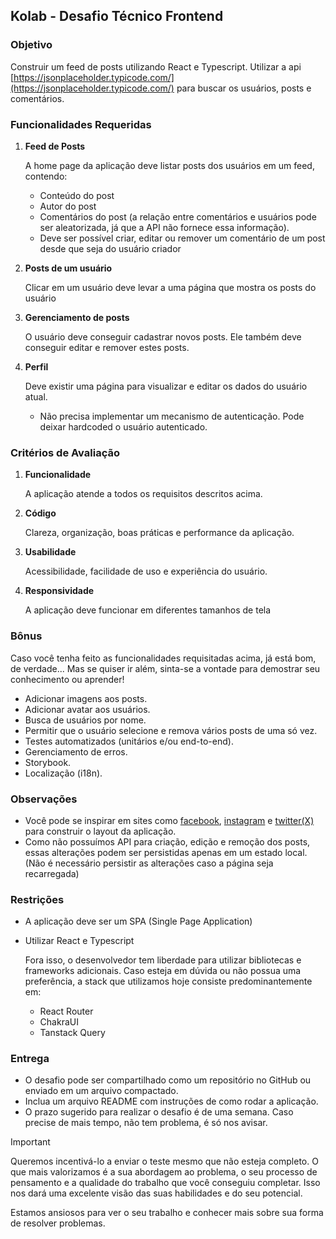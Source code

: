 ## Kolab - Desafio Técnico Frontend

### Objetivo

Construir um feed de posts utilizando React e Typescript.
Utilizar a api [https://jsonplaceholder.typicode.com/](https://jsonplaceholder.typicode.com/) para buscar os usuários, posts e comentários. 

### Funcionalidades Requeridas

1. **Feed de Posts**
   
   A home page da aplicação deve listar posts dos usuários em um feed, contendo:
     - Conteúdo do post
     - Autor do post
     - Comentários do post (a relação entre comentários e usuários pode ser aleatorizada, já que a API não fornece essa informação).
    - Deve ser possível criar, editar ou remover um comentário de um post desde que seja do usuário criador

2. **Posts de um usuário**

   Clicar em um usuário deve levar a uma página que mostra os posts do usuário

3. **Gerenciamento de posts**

   O usuário deve conseguir cadastrar novos posts. Ele também deve conseguir editar e remover estes posts.

4. **Perfil**

   Deve existir uma página para visualizar e editar os dados do usuário atual.
   
   - Não precisa implementar um mecanismo de autenticação. Pode deixar hardcoded o usuário autenticado.

### Critérios de Avaliação

1. **Funcionalidade**
   
   A aplicação atende a todos os requisitos descritos acima.

2. **Código**
   
   Clareza, organização, boas práticas e performance da aplicação.

4. **Usabilidade**
   
   Acessibilidade, facilidade de uso e experiência do usuário.

5. **Responsividade**

   A aplicação deve funcionar em diferentes tamanhos de tela


### Bônus

Caso você tenha feito as funcionalidades requisitadas acima, já está bom, de verdade... Mas se quiser ir além, sinta-se a vontade para demostrar seu conhecimento ou aprender!

- Adicionar imagens aos posts.
- Adicionar avatar aos usuários.
- Busca de usuários por nome.
- Permitir que o usuário selecione e remova vários posts de uma só vez.
- Testes automatizados (unitários e/ou end-to-end).
- Gerenciamento de erros.
- Storybook.
- Localização (i18n).

### Observações

- Você pode se inspirar em sites como [facebook](https://www.facebook.com/), [instagram](https://www.instagram.com/) e [twitter(X)](https://x.com/) para construir o layout da aplicação.  
- Como não possuímos API para criação, edição e remoção dos posts, essas alterações podem ser persistidas apenas em um estado local. (Não é necessário persistir as alterações caso a página seja recarregada)

### Restrições

- A aplicação deve ser um SPA (Single Page Application)
- Utilizar React e Typescript

   Fora isso, o desenvolvedor tem liberdade para utilizar bibliotecas e frameworks adicionais. Caso esteja em dúvida ou não possua uma preferência, a stack que utilizamos hoje consiste predominantemente em:
   - React Router
   - ChakraUI
   - Tanstack Query

### Entrega

- O desafio pode ser compartilhado como um repositório no GitHub ou enviado em um arquivo compactado.
- Inclua um arquivo README com instruções de como rodar a aplicação.
- O prazo sugerido para realizar o desafio é de uma semana. Caso precise de mais tempo, não tem problema, é só nos avisar.

>[!IMPORTANT]
>Queremos incentivá-lo a enviar o teste mesmo que não esteja completo. O que mais valorizamos é a sua abordagem ao problema, o seu processo de pensamento e a qualidade do trabalho que você conseguiu completar. Isso nos dará uma excelente visão das suas habilidades e do seu potencial.

Estamos ansiosos para ver o seu trabalho e conhecer mais sobre sua forma de resolver problemas.
